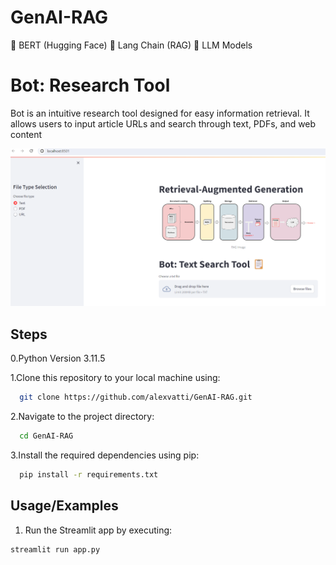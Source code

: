 # GenAI-RAG
🌟 BERT (Hugging Face)
🌟 Lang Chain (RAG)
🌟 LLM Models

# Bot: Research Tool 

Bot is an intuitive research tool designed for easy information retrieval. 
It allows users to input article URLs and search through text, PDFs, and web content

![](tool.png)

## Steps

0.Python Version 3.11.5

1.Clone this repository to your local machine using:

```bash
  git clone https://github.com/alexvatti/GenAI-RAG.git
```
2.Navigate to the project directory:

```bash
  cd GenAI-RAG
```
3.Install the required dependencies using pip:

```bash
  pip install -r requirements.txt
```
## Usage/Examples

1. Run the Streamlit app by executing:
```bash
streamlit run app.py
